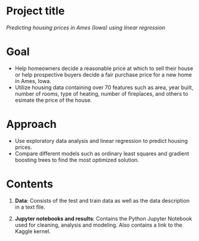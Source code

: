 # Project title

*Predicting housing prices in Ames (Iowa) using linear regression*

# Goal

- Help homeowners decide a reasonable price at which to sell their house or help prospective buyers decide a fair purchase price for a new home in Ames, Iowa.
- Utilize housing data containing over 70 features such as area, year built, number of rooms, type of heating, number of fireplaces, and others to esimate the price of the house. 

# Approach 

- Use exploratory data analysis and linear regression to predict housing prices. 
- Compare different models such as ordinary least squares and gradient boosting trees to find the most optimized solution. 

# Contents

1. **Data**: Consists of the test and train data as well as the data description in a text file.  

2. **Jupyter notebooks and results**: Contains the Python Jupyter Notebook used for cleaning, analysis and modeling. Also contains a link to the Kaggle kernel. 

